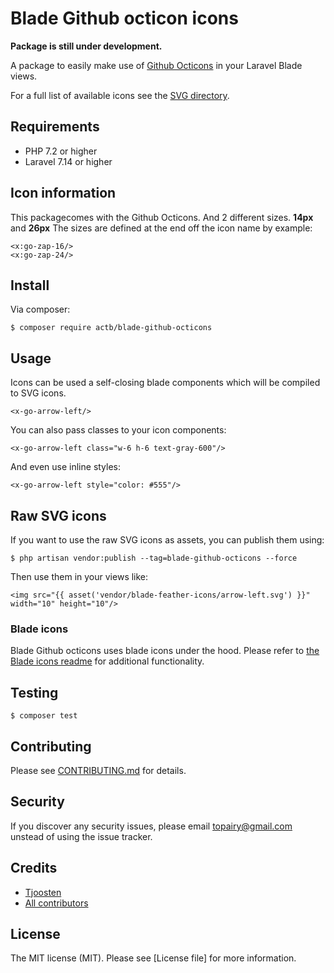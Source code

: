 # Blade Github octicon icons 

**Package is still under development.**

A package to easily make use of [Github Octicons](https://primer.style/octicons/) in your Laravel Blade views. 

For a full list of available icons see the [SVG directory]().

## Requirements 

- PHP 7.2 or higher 
- Laravel 7.14 or higher 

## Icon information 

This packagecomes with the Github Octicons. And 2 different sizes. **14px** and **26px** 
The sizes are defined at the end off the icon name by example: 

```
<x:go-zap-16/>
<x:go-zap-24/>
```

## Install 

Via composer: 

```
$ composer require actb/blade-github-octicons
```

## Usage 

Icons can be used a self-closing blade components which will be compiled to SVG icons.

```
<x-go-arrow-left/>
```

You can also pass classes to your icon components: 

```
<x-go-arrow-left class="w-6 h-6 text-gray-600"/>
```

And even use inline styles: 

```
<x-go-arrow-left style="color: #555"/>
```

## Raw SVG icons 

If you want to use the raw SVG icons as assets, you can publish them using: 

```
$ php artisan vendor:publish --tag=blade-github-octicons --force
```

Then use them in your views like: 

```
<img src="{{ asset('vendor/blade-feather-icons/arrow-left.svg') }}" width="10" height="10"/>
```

### Blade icons 

Blade Github octicons uses blade icons under the hood. Please refer to [the Blade icons readme](https://github.com/driesvints/blade-icons/blob/master/README.md) for additional
functionality.

## Testing 

```
$ composer test
```

## Contributing 

Please see [CONTRIBUTING.md]() for details. 

## Security 

If you discover any security issues, please email [topairy@gmail.com](mailto:topairy@gmail.com) unstead of using the issue tracker. 

## Credits 

- [Tjoosten](https://github.com/Tjoosten) 
- [All contributors]()

## License 

The MIT license (MIT). Please see [License file] for more information. 
